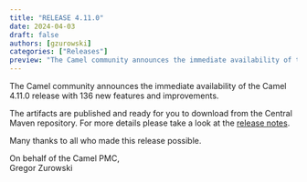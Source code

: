 ```yaml
---
title: "RELEASE 4.11.0"
date: 2024-04-03
draft: false
authors: [gzurowski]
categories: ["Releases"]
preview: "The Camel community announces the immediate availability of the new Camel 4.11.0 release"
---
```


The Camel community announces the immediate availability of the Camel 4.11.0 release with 136 new features and improvements.

The artifacts are published and ready for you to download from the Central Maven repository. For more details please take a look at the [release notes](/releases/release-4.11.0/).

Many thanks to all who made this release possible.

On behalf of the Camel PMC,  
Gregor Zurowski
